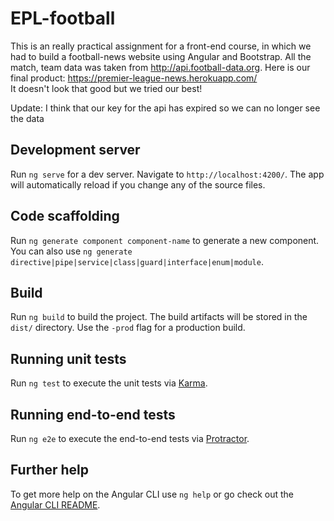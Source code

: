# EPL-football

This is an really practical assignment for a front-end course, in which we had to build a football-news website using Angular and Bootstrap. All the match, team data was taken from http://api.football-data.org.
Here is our final product: https://premier-league-news.herokuapp.com/  
It doesn't look that good but we tried our best!

Update: I think that our key for the api has expired so we can no longer see the data 
## Development server

Run `ng serve` for a dev server. Navigate to `http://localhost:4200/`. The app will automatically reload if you change any of the source files.

## Code scaffolding

Run `ng generate component component-name` to generate a new component. You can also use `ng generate directive|pipe|service|class|guard|interface|enum|module`.

## Build

Run `ng build` to build the project. The build artifacts will be stored in the `dist/` directory. Use the `-prod` flag for a production build.

## Running unit tests

Run `ng test` to execute the unit tests via [Karma](https://karma-runner.github.io).

## Running end-to-end tests

Run `ng e2e` to execute the end-to-end tests via [Protractor](http://www.protractortest.org/).

## Further help

To get more help on the Angular CLI use `ng help` or go check out the [Angular CLI README](https://github.com/angular/angular-cli/blob/master/README.md).
